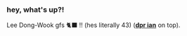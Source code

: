 ### hey, what's up?!

Lee Dong-Wook gfs 🐈‍⬛ !! (hes literally 43)
(**[dpr ian](https://open.spotify.com/artist/2o8gt0fQmFxGNbowbdgeZe?si=hR6zxGo9STGqmNWwD_cvdw&&utm_source=copy-link)** on top).


